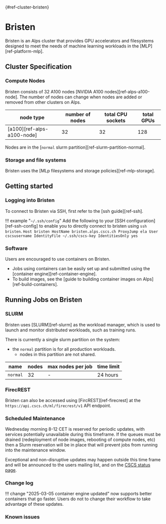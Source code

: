 [](){#ref-cluster-bristen}
# Bristen

Bristen is an Alps cluster that provides GPU accelerators and filesystems designed to meet the needs of machine learning workloads in the [MLP][ref-platform-mlp].

## Cluster Specification

### Compute Nodes
Bristen consists of 32 A100 nodes [NVIDIA A100 nodes][ref-alps-a100-node]. The number of nodes can change when nodes are added or removed from other clusters on Alps.

| node type | number of nodes | total CPU sockets | total GPUs |
|-----------|--------| ----------------- | ---------- |
| [a100][ref-alps-a100-node] | 32 | 32 | 128 |

Nodes are in the [`normal` slurm partition][ref-slurm-partition-normal].

### Storage and file systems

Bristen uses the [MLp filesystems and storage policies][ref-mlp-storage].

## Getting started

### Logging into Bristen

To connect to Bristen via SSH, first refer to the [ssh guide][ref-ssh].

!!! example "`~/.ssh/config`"
    Add the following to your [SSH configuration][ref-ssh-config] to enable you to directly connect to bristen using `ssh bristen`.
    ```
    Host bristen
        HostName bristen.alps.cscs.ch
        ProxyJump ela
        User cscsusername
        IdentityFile ~/.ssh/cscs-key
        IdentitiesOnly yes
    ```

### Software

Users are encouraged to use containers on Bristen.

* Jobs using containers can be easily set up and submitted using the [container engine][ref-container-engine].
* To build images, see the [guide to building container images on Alps][ref-build-containers].

## Running Jobs on Bristen

### SLURM

Bristen uses [SLURM][ref-slurm] as the workload manager, which is used to launch and monitor distributed workloads, such as training runs.

There is currently a single slurm partition on the system:

* the `normal` partition is for all production workloads.
    + nodes in this partition are not shared.

| name | nodes  | max nodes per job | time limit |
| --   | --     | --                | -- |
| `normal` | 32       | -    | 24 hours |

<!--
See the SLURM documentation for instructions on how to run jobs on the [Grace-Hopper nodes][ref-slurm-gh200].

??? example "how to check the number of nodes on the system"
    You can check the size of the system by running the following command in the terminal:
    ```console
    $ sinfo --format "| %20R | %10D | %10s | %10l | %10A |"
    | PARTITION            | NODES      | JOB_SIZE   | TIMELIMIT  | NODES(A/I) |
    | debug                | 32         | 1-2        | 30:00      | 3/29       |
    | normal               | 1266       | 1-infinite | 1-00:00:00 | 812/371    |
    | xfer                 | 2          | 1          | 1-00:00:00 | 1/1        |
    ```
    The last column shows the number of nodes that have been allocated in currently running jobs (`A`) and the number of jobs that are idle (`I`).
-->

### FirecREST

Bristen can also be accessed using [FircREST][ref-firecrest] at the `https://api.cscs.ch/ml/firecrest/v1` API endpoint.

### Scheduled Maintenance

Wednesday morning 8-12 CET is reserved for periodic updates, with services potentially unavailable during this timeframe. If the queues must be drained (redeployment of node images, rebooting of compute nodes, etc) then a Slurm reservation will be in place that will prevent jobs from running into the maintenance window. 

Exceptional and non-disruptive updates may happen outside this time frame and will be announced to the users mailing list, and on the [CSCS status page](https://status.cscs.ch).

### Change log

!!! change "2025-03-05 container engine updated"
    now supports better containers that go faster. Users do not to change their workflow to take advantage of these updates.

### Known issues